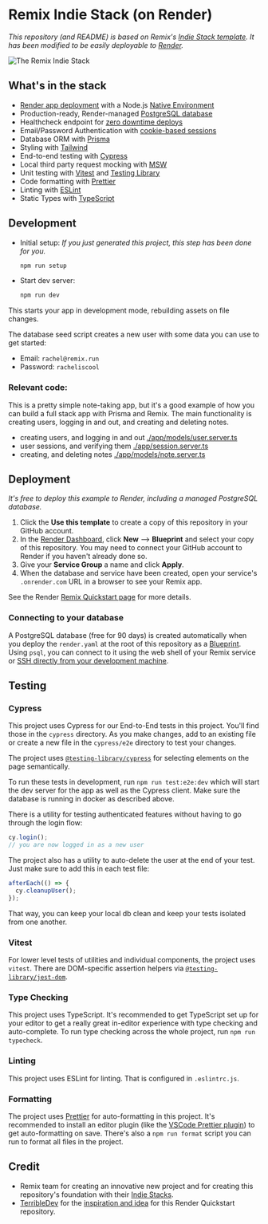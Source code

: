 # Remix Indie Stack (on Render)

_This repository (and README) is based on Remix's [Indie Stack template](https://github.com/remix-run/indie-stack). It has been modified to be easily deployable to [Render](https://render.com)._

![The Remix Indie Stack](https://repository-images.githubusercontent.com/465928257/a241fa49-bd4d-485a-a2a5-5cb8e4ee0abf)

## What's in the stack

- [Render app deployment](https://render.com) with a Node.js [Native Environment](https://render.com/docs/native-environments)
- Production-ready, Render-managed [PostgreSQL database](https://render.com/docs/databases)
- Healthcheck endpoint for [zero downtime deploys](https://render.com/docs/deploys#zero-downtime-deploys)
- Email/Password Authentication with [cookie-based sessions](https://remix.run/docs/en/v1/api/remix#createcookiesessionstorage)
- Database ORM with [Prisma](https://prisma.io)
- Styling with [Tailwind](https://tailwindcss.com/)
- End-to-end testing with [Cypress](https://cypress.io)
- Local third party request mocking with [MSW](https://mswjs.io)
- Unit testing with [Vitest](https://vitest.dev) and [Testing Library](https://testing-library.com)
- Code formatting with [Prettier](https://prettier.io)
- Linting with [ESLint](https://eslint.org)
- Static Types with [TypeScript](https://typescriptlang.org)

## Development

- Initial setup: _If you just generated this project, this step has been done for you._

  ```sh
  npm run setup
  ```

- Start dev server:

  ```sh
  npm run dev
  ```

This starts your app in development mode, rebuilding assets on file changes.

The database seed script creates a new user with some data you can use to get started:

- Email: `rachel@remix.run`
- Password: `racheliscool`

### Relevant code:

This is a pretty simple note-taking app, but it's a good example of how you can build a full stack app with Prisma and Remix. The main functionality is creating users, logging in and out, and creating and deleting notes.

- creating users, and logging in and out [./app/models/user.server.ts](./app/models/user.server.ts)
- user sessions, and verifying them [./app/session.server.ts](./app/session.server.ts)
- creating, and deleting notes [./app/models/note.server.ts](./app/models/note.server.ts)

## Deployment

_It's free to deploy this example to Render, including a managed PostgreSQL database._

1. Click the **Use this template** to create a copy of this repository in your GitHub account.
2. In the [Render Dashboard](https://dashboard.render.com), click **New** --> **Blueprint** and select your copy of this repository. You may need to connect your GitHub account to Render if you haven't already done so.
3. Give your **Service Group** a name and click **Apply**.
4. When the database and service have been created, open your service's `.onrender.com` URL in a browser to see your Remix app.

See the Render [Remix Quickstart page](https://render.com/docs/deploy-remix) for more details.

### Connecting to your database

A PostgreSQL database (free for 90 days) is created automatically when you deploy the `render.yaml` at the root of this repository as a [Blueprint](https://render.com/docs/infrastructure-as-code). Using `psql`, you can connect to it using the web shell of your Remix service or [SSH directly from your development machine](https://render.com/docs/ssh).

## Testing

### Cypress

This project uses Cypress for our End-to-End tests in this project. You'll find those in the `cypress` directory. As you make changes, add to an existing file or create a new file in the `cypress/e2e` directory to test your changes.

The project uses [`@testing-library/cypress`](https://testing-library.com/cypress) for selecting elements on the page semantically.

To run these tests in development, run `npm run test:e2e:dev` which will start the dev server for the app as well as the Cypress client. Make sure the database is running in docker as described above.

There is a utility for testing authenticated features without having to go through the login flow:

```ts
cy.login();
// you are now logged in as a new user
```

The project also has a utility to auto-delete the user at the end of your test. Just make sure to add this in each test file:

```ts
afterEach(() => {
  cy.cleanupUser();
});
```

That way, you can keep your local db clean and keep your tests isolated from one another.

### Vitest

For lower level tests of utilities and individual components, the project uses `vitest`. There are DOM-specific assertion helpers via [`@testing-library/jest-dom`](https://testing-library.com/jest-dom).

### Type Checking

This project uses TypeScript. It's recommended to get TypeScript set up for your editor to get a really great in-editor experience with type checking and auto-complete. To run type checking across the whole project, run `npm run typecheck`.

### Linting

This project uses ESLint for linting. That is configured in `.eslintrc.js`.

### Formatting

The project uses [Prettier](https://prettier.io/) for auto-formatting in this project. It's recommended to install an editor plugin (like the [VSCode Prettier plugin](https://marketplace.visualstudio.com/items?itemName=esbenp.prettier-vscode)) to get auto-formatting on save. There's also a `npm run format` script you can run to format all files in the project.

## Credit

- Remix team for creating an innovative new project and for creating this repository's foundation with their [Indie Stacks](https://remix.run/stacks).
- [TerribleDev](https://github.com/TerribleDev) for the [inspiration and idea](https://github.com/TerribleDev/remix-render) for this Render Quickstart repository.
